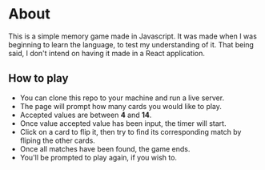 # About

This is a simple memory game made in Javascript. It was made when I was beginning to learn the language, to test my understanding of it. That being said, I don't intend on having it made in a React application.

## How to play

-   You can clone this repo to your machine and run a live server.
-   The page will prompt how many cards you would like to play.
-   Accepted values are between **4** and **14**.
-   Once value accepted value has been input, the timer will start.
-   Click on a card to flip it, then try to find its corresponding match by fliping the other cards.
-   Once all matches have been found, the game ends.
-   You'll be prompted to play again, if you wish to.
